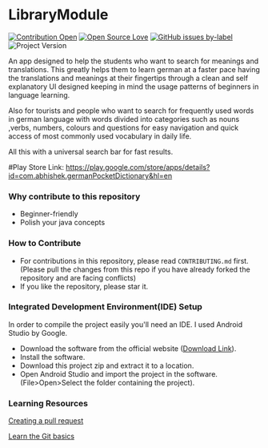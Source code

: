 # LibraryModule
[![Contribution Open](https://img.shields.io/badge/contributions-welcome-brightgreen.svg?style=flat)](https://github.com/5AbhishekSaxena/LibraryModule/blob/master/CONTRIBUTING.md)
[![Open Source Love](https://badges.frapsoft.com/os/v1/open-source.svg?v=103)](https://github.com/5AbhishekSaxena/LibraryModule/issues)
[![GitHub issues by-label](https://img.shields.io/github/license/mashape/apistatus.svg)](https://github.com/5AbhishekSaxena/LibraryModule/blob/master/LICENSE)
![Project Version](https://img.shields.io/badge/Build%20Version-1.1.3-%23ff69b4)

An app designed to help the students who want to search for meanings and translations. This greatly helps them to learn german at a faster pace having the translations and meanings at their fingertips through a clean and self explanatory UI designed keeping in mind the usage patterns of beginners in language learning.

Also for tourists and people who want to search for frequently used words in german language with words divided into categories such as nouns ,verbs, numbers, colours and questions for easy navigation and quick access of most commonly used vocabulary in daily life.

All this with a universal search bar for fast results.

#Play Store Link: https://play.google.com/store/apps/details?id=com.abhishek.germanPocketDictionary&hl=en

### Why contribute to this repository
- Beginner-friendly
- Polish your java concepts

### How to Contribute
- For contributions in this repository, please read `CONTRIBUTING.md` first. (Please pull the changes from this repo if you have already forked the repository and are facing conflicts)
- If you like the repository, please star it.

### Integrated Development Environment(IDE) Setup
In order to compile the project easily you'll need an IDE. I used Android Studio by Google.
- Download the software from the official website ([Download Link](https://developer.android.com/studio)).
- Install the software.
- Download this project zip and extract it to a location.
- Open Android Studio and import the project in the software.(File>Open>Select the folder containing the project). 

### Learning Resources

[Creating a pull request](https://services.github.com/on-demand/intro-to-github/create-pull-request)

[Learn the Git basics](https://try.github.io)
